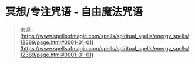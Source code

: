 <!--yml

category: 未分类

date: 2024-06-12 18:50:05

-->

# 冥想/专注咒语 - 自由魔法咒语

> 来源：[https://www.spellsofmagic.com/spells/spiritual_spells/energy_spells/12389/page.html#0001-01-01](https://www.spellsofmagic.com/spells/spiritual_spells/energy_spells/12389/page.html#0001-01-01)
